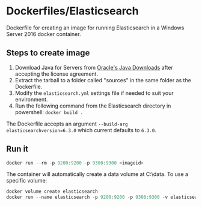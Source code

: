 # Dockerfiles/Elasticsearch

Dockerfile for creating an image for running Elasticsearch in a Windows Server 2016 docker container.  

## Steps to create image

1. Download Java for Servers from [Oracle's Java Downloads](http://www.oracle.com/technetwork/java/javase/downloads/server-jre8-downloads-2133154.html) after accepting the license agreement.
2. Extract the tarball to a folder called "sources" in the same folder as the Dockerfile.
3. Modify the `elasticsearch.yml` settings file if needed to suit your environment.
4. Run the following command from the Elasticsearch directory in powershell: `docker build .`

The Dockerfile accepts an argument `--build-arg elasticsearchversion=6.3.0` which current defaults to `6.3.0`.
  
## Run it

```powershell
docker run --rm -p 9200:9200 -p 9300:9300 <imageid>
```

The container will automatically create a data volume at C:\data.  To use a specific volume:

```powershell
docker volume create elasticsearch
docker run --name elasticsearch -p 9200:9200 -p 9300:9300 -v elasticsearch:C:\data <imageid>
```
